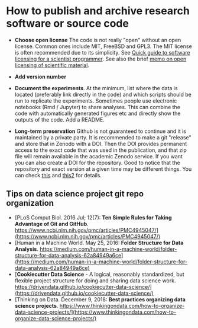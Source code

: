 # How to publish and archive research software or source code

 * **Choose open license** The code is not really "open" without an open license. Common ones include MIT, FreeBSD and GPL3. The MIT license is often recommended due to its simplicity. See [Quick guide to software licensing for a scientist programmer](https://journals.plos.org/ploscompbiol/article?id=10.1371/journal.pcbi.1002598). See also the brief [memo on open licensing of scientific material](../licensing/).

 * **Add version number**

 * **Document the experiments**. At the minimum, list where the data is located (preferably link directly in the code) and which scripts should be run to replicate the experiments. Sometimes people use electronic notebooks (Rmd / Jupyter) to share analyses. This can combine the code with automatically generated figures etc and directly show the outputs of the code. Add a README.

 * **Long-term preservation** Github is not guaranteed to continue and it is maintained by a private party. It is recommended to make a git "release" and store that in Zenodo with a DOI. Then the DOI provides permanent access to the exact code that was used in the publication, and that zip file will remain available in the academic Zenodo service. If you want you can also create a DOI for the repository. Good to notice that the repository and exact version at a given time may be different things. You can check [this](https://guides.github.com/activities/citable-code/) and [this2](https://genr.eu/wp/cite/) for details.


## Tips on data science project git repo organization

* [PLoS Comput Biol. 2016 Jul; 12(7): **Ten Simple Rules for Taking Advantage of Git and GitHub**. https://www.ncbi.nlm.nih.gov/pmc/articles/PMC4945047/](https://www.ncbi.nlm.nih.gov/pmc/articles/PMC4945047/) 
* [Human in a Machine World. May 25, 2016: **Folder Structure for Data Analysis**. https://medium.com/human-in-a-machine-world/folder-structure-for-data-analysis-62a84949a6ce](https://medium.com/human-in-a-machine-world/folder-structure-for-data-analysis-62a84949a6ce)
* [**Cookiecutter Data Science** - A logical, reasonably standardized, but flexible project structure for doing and sharing data science work. https://drivendata.github.io/cookiecutter-data-science/](https://drivendata.github.io/cookiecutter-data-science/)
* [Thinking on Data. December 9, 2018: **Best practices organizing data science projects**. https://www.thinkingondata.com/how-to-organize-data-science-projects/](https://www.thinkingondata.com/how-to-organize-data-science-projects/)